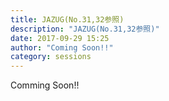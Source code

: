 ```yaml
---
title: JAZUG(No.31,32参照)
description: "JAZUG(No.31,32参照)"
date: 2017-09-29 15:25
author: "Coming Soon!!"
category: sessions
---
```

Comming Soon!!
